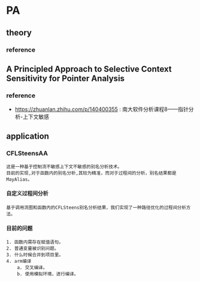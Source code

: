 # PA
## theory
### reference

## A Principled Approach to Selective Context Sensitivity for Pointer Analysis
### reference
- https://zhuanlan.zhihu.com/p/140400355 : 南大软件分析课程8——指针分析-上下文敏感

## application
### CFLSteensAA
	这是一种基于控制流不敏感上下文不敏感的别名分析技术。
	目前的实现,对于函数内的别名分析,其较为精准，而对于过程间的分析，别名结果都是MayAlias。
#### 自定义过程间分析
	基于调用流图和函数内的CFLSteens别名分析结果，我们实现了一种路径优化的过程间分析方法。
#### 目前的问题
	1. 函数内需存在赋值语句。
	2. 普通变量被识别问题。
	3. 什么时候合并到项目里。
	4. arm编译
		a. 交叉编译。
		b. 使用模拟环境，进行编译。